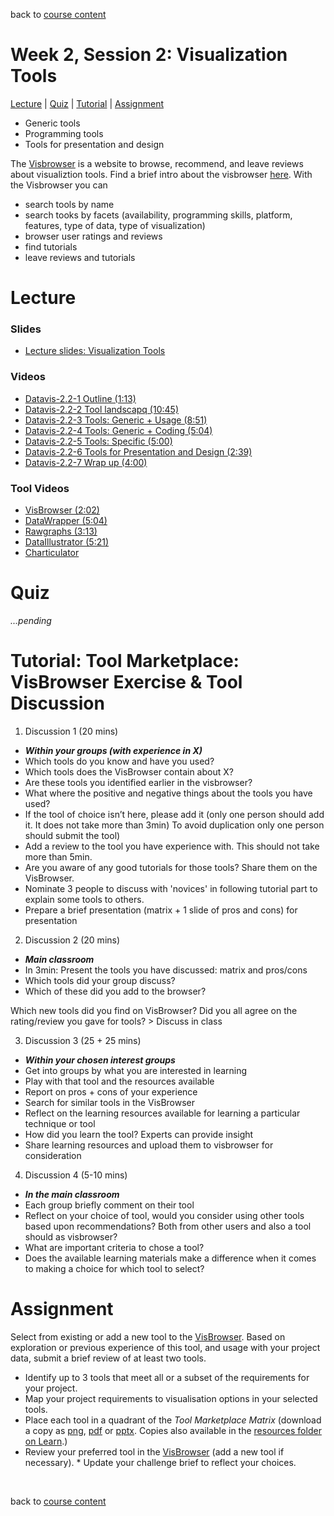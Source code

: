 back to [course content](index)


# Week 2, Session 2: Visualization Tools

[Lecture](#lecture) | [Quiz](#quiz) | [Tutorial](#tutorial-tool-marketplace) | [Assignment](#assignment)

* Generic tools
* Programming tools
* Tools for presentation and design

The [Visbrowser](http://vistools.net) is a website to browse, recommend, and leave reviews about visualiztion tools. Find a brief intro about the visbrowser [here](https://drive.google.com/file/d/1JMqyXavO1fVcxWNuUD-nMreCjyx94bYZ/view?usp=sharing). With the Visbrowser you can
* search tools by name
* search tooks by facets (availability, programming skills, platform, features, type of data, type of visualization)
* browser user ratings and reviews
* find tutorials
* leave reviews and tutorials

# Lecture 

### Slides
* [Lecture slides: Visualization Tools](files/2.2-Visualisation-Tools.pdf)  

### Videos
* [Datavis-2.2-1 Outline (1:13)](https://drive.google.com/file/d/1ZeEWgFDmN2TFDYsn5OIENVkbw0HxAEe6/view?usp=sharing)
* [Datavis-2.2-2 Tool landscapq (10:45)](https://drive.google.com/file/d/1U4fUA1NDb7Jt4JQcgmhb3bOTEgSRcwBP/view?usp=sharing)
* [Datavis-2.2-3 Tools: Generic + Usage (8:51)](https://drive.google.com/file/d/10VE8bIbVkdN0omoZRLzo_qY3YqLNNaaN/view?usp=sharing)
* [Datavis-2.2-4 Tools: Generic + Coding (5:04)](https://drive.google.com/file/d/17MV6w_pLMTL7vj19vJ8EATaKH--PklZ4/view?usp=sharing)
* [Datavis-2.2-5 Tools: Specific (5:00)](https://drive.google.com/file/d/1vN9G-7Wv39swyBC2MAwSCGaDyl_Kfo_v/view?usp=sharing)
* [Datavis-2.2-6 Tools for Presentation and Design (2:39)](https://drive.google.com/file/d/1LcO5YOTxCMkVAUQFedr15B0Ce0-RSSZJ/view?usp=sharing)
* [Datavis-2.2-7 Wrap up (4:00)](https://drive.google.com/file/d/1MORDcodBNuiLr0Xj4DDVSNR5LbVc3nPS/view?usp=sharing)


### Tool Videos
* [VisBrowser (2:02)](https://drive.google.com/file/d/1JMqyXavO1fVcxWNuUD-nMreCjyx94bYZ/view?usp=sharing)
* [DataWrapper (5:04)](https://drive.google.com/file/d/1m1vTAwo8RhutOkI8Svh8LpobLbtcMErL/view?usp=sharing)
* [Rawgraphs (3:13)](https://drive.google.com/file/d/10hJOBJ6yRvIrFBp0-rVwwFeSGwxj1Duo/view?usp=sharing)
* [DataIllustrator (5:21)](http://data-illustrator.com)
* [Charticulator](https://charticulator.com)



# Quiz

*...pending*

# Tutorial: Tool Marketplace: VisBrowser Exercise & Tool Discussion

1. Discussion 1 (20 mins)
  * ***Within your groups (with experience in X)***
  * Which tools do you know and have you used? 
  * Which tools does the VisBrowser contain about X?
  * Are these tools you identified earlier in the visbrowser?
  * What where the positive and negative things about the tools you have used? 
  * If the tool of choice isn’t here, please add it (only one person should add it. It does not take more than 3min) To avoid duplication only one person should submit the tool)
  * Add a review to the tool you have experience with. This should not take more than 5min.
  * Are you aware of any good tutorials for those tools? Share them on the VisBrowser.
  * Nominate 3 people to discuss with 'novices' in following tutorial part to explain some tools to others.
  * Prepare a brief presentation (matrix + 1 slide of pros and cons) for presentation

2. Discussion 2 (20 mins)
  * ***Main classroom***
  * In 3min: Present the tools you have discussed: matrix and pros/cons
  * Which tools did your group discuss? 
  * Which of these did you add to the browser?

Which new tools did you find on VisBrowser?
Did you all agree on the rating/review you gave for tools?
		> Discuss in class
 
3. Discussion 3 (25 + 25 mins) 
 
  * ***Within your chosen interest groups***
  * Get into groups by what you are interested in learning
  * Play with that tool and the resources available
  * Report on pros + cons of your experience
  * Search for similar tools in the VisBrowser
  * Reflect on the learning resources available for learning a particular technique or tool
  * How did you learn the tool? Experts can provide insight
  * Share learning resources and upload them to visbrowser for consideration

4. Discussion 4 (5-10 mins) 
  * ***In the main classroom***
  * Each group briefly comment on their tool
  * Reflect on your choice of tool, would you consider using other tools based upon recommendations? Both from other users and also a tool should as visbrowser?
  * What are important criteria to chose a tool? 
  * Does the available learning materials make a difference when it comes to making a choice for which tool to select? 


# Assignment

Select from existing or add a new tool to the [VisBrowser](https://vistools.net). Based on exploration or previous experience of this tool, and usage with your project data, submit a brief review of at least two tools.
* Identify up to 3 tools that meet all or a subset of the requirements for your project.
* Map your project requirements to visualisation options in your selected tools.
* Place each tool in a quadrant of the <i>Tool Marketplace Matrix</i> (download a copy as <a href="files/tool_marketplace_matrix.png">png</a>, <a href="files/tool_marketplace_matrix.pdf">pdf</a> or <a href="files/tool_marketplace_matrix.pptx">pptx</a>. Copies also available in the <a href="https://bit.ly/sfcdv_additional_resources">resources folder on Learn</a>.)
* Review your preferred tool in the <a href="https://vistools.net">VisBrowser</a> (add a new tool if necessary).    * Update your challenge brief to reflect your choices.

<p>&nbsp;</p>

back to [course content](index)
